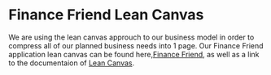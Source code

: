 # Finance Friend Lean Canvas 

We are using the lean canvas approuch to our business model in order to compress all of our planned business needs into 1 page. Our Finance Friend application lean canvas can be found here,[Finance Friend](https://docs.google.com/presentation/d/14y-GjkPyFvoxtHoiYZZM0RyUjMCNUaMzPXU8yx2zlCU/edit?usp=sharing), as well as a link to the documentaion of [Lean Canvas](https://www.leancanvas.com/).
